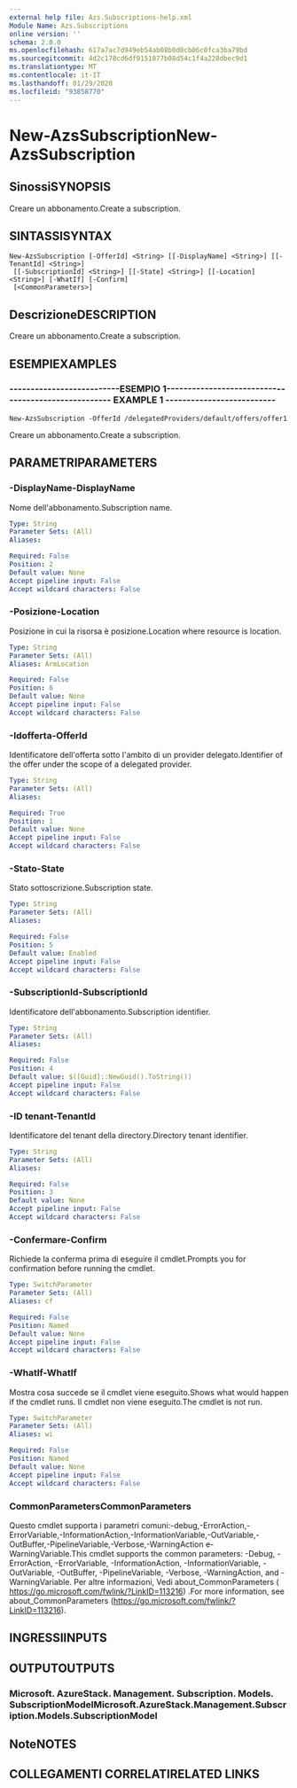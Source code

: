 ```yaml
---
external help file: Azs.Subscriptions-help.xml
Module Name: Azs.Subscriptions
online version: ''
schema: 2.0.0
ms.openlocfilehash: 617a7ac7d949eb54ab08b0d0cb06c0fca3ba79bd
ms.sourcegitcommit: 4d2c178cd6df9151877b08d54c1f4a228dbec9d1
ms.translationtype: MT
ms.contentlocale: it-IT
ms.lasthandoff: 01/29/2020
ms.locfileid: "93858770"
---
```

# <span data-ttu-id="cb462-101">New-AzsSubscription</span><span class="sxs-lookup"><span data-stu-id="cb462-101">New-AzsSubscription</span></span>

## <span data-ttu-id="cb462-102">Sinossi</span><span class="sxs-lookup"><span data-stu-id="cb462-102">SYNOPSIS</span></span>
<span data-ttu-id="cb462-103">Creare un abbonamento.</span><span class="sxs-lookup"><span data-stu-id="cb462-103">Create a subscription.</span></span>

## <span data-ttu-id="cb462-104">SINTASSI</span><span class="sxs-lookup"><span data-stu-id="cb462-104">SYNTAX</span></span>

```
New-AzsSubscription [-OfferId] <String> [[-DisplayName] <String>] [[-TenantId] <String>]
 [[-SubscriptionId] <String>] [[-State] <String>] [[-Location] <String>] [-WhatIf] [-Confirm]
 [<CommonParameters>]
```

## <span data-ttu-id="cb462-105">Descrizione</span><span class="sxs-lookup"><span data-stu-id="cb462-105">DESCRIPTION</span></span>
<span data-ttu-id="cb462-106">Creare un abbonamento.</span><span class="sxs-lookup"><span data-stu-id="cb462-106">Create a subscription.</span></span>

## <span data-ttu-id="cb462-107">ESEMPI</span><span class="sxs-lookup"><span data-stu-id="cb462-107">EXAMPLES</span></span>

### <span data-ttu-id="cb462-108">--------------------------ESEMPIO 1--------------------------</span><span class="sxs-lookup"><span data-stu-id="cb462-108">-------------------------- EXAMPLE 1 --------------------------</span></span>
```
New-AzsSubscription -OfferId /delegatedProviders/default/offers/offer1
```

<span data-ttu-id="cb462-109">Creare un abbonamento.</span><span class="sxs-lookup"><span data-stu-id="cb462-109">Create a subscription.</span></span>

## <span data-ttu-id="cb462-110">PARAMETRI</span><span class="sxs-lookup"><span data-stu-id="cb462-110">PARAMETERS</span></span>

### <span data-ttu-id="cb462-111">-DisplayName</span><span class="sxs-lookup"><span data-stu-id="cb462-111">-DisplayName</span></span>
<span data-ttu-id="cb462-112">Nome dell'abbonamento.</span><span class="sxs-lookup"><span data-stu-id="cb462-112">Subscription name.</span></span>

```yaml
Type: String
Parameter Sets: (All)
Aliases: 

Required: False
Position: 2
Default value: None
Accept pipeline input: False
Accept wildcard characters: False
```

### <span data-ttu-id="cb462-113">-Posizione</span><span class="sxs-lookup"><span data-stu-id="cb462-113">-Location</span></span>
<span data-ttu-id="cb462-114">Posizione in cui la risorsa è posizione.</span><span class="sxs-lookup"><span data-stu-id="cb462-114">Location where resource is location.</span></span>

```yaml
Type: String
Parameter Sets: (All)
Aliases: ArmLocation

Required: False
Position: 6
Default value: None
Accept pipeline input: False
Accept wildcard characters: False
```

### <span data-ttu-id="cb462-115">-Idofferta</span><span class="sxs-lookup"><span data-stu-id="cb462-115">-OfferId</span></span>
<span data-ttu-id="cb462-116">Identificatore dell'offerta sotto l'ambito di un provider delegato.</span><span class="sxs-lookup"><span data-stu-id="cb462-116">Identifier of the offer under the scope of a delegated provider.</span></span>

```yaml
Type: String
Parameter Sets: (All)
Aliases: 

Required: True
Position: 1
Default value: None
Accept pipeline input: False
Accept wildcard characters: False
```

### <span data-ttu-id="cb462-117">-Stato</span><span class="sxs-lookup"><span data-stu-id="cb462-117">-State</span></span>
<span data-ttu-id="cb462-118">Stato sottoscrizione.</span><span class="sxs-lookup"><span data-stu-id="cb462-118">Subscription state.</span></span>

```yaml
Type: String
Parameter Sets: (All)
Aliases: 

Required: False
Position: 5
Default value: Enabled
Accept pipeline input: False
Accept wildcard characters: False
```

### <span data-ttu-id="cb462-119">-SubscriptionId</span><span class="sxs-lookup"><span data-stu-id="cb462-119">-SubscriptionId</span></span>
<span data-ttu-id="cb462-120">Identificatore dell'abbonamento.</span><span class="sxs-lookup"><span data-stu-id="cb462-120">Subscription identifier.</span></span>

```yaml
Type: String
Parameter Sets: (All)
Aliases: 

Required: False
Position: 4
Default value: $([Guid]::NewGuid().ToString())
Accept pipeline input: False
Accept wildcard characters: False
```

### <span data-ttu-id="cb462-121">-ID tenant</span><span class="sxs-lookup"><span data-stu-id="cb462-121">-TenantId</span></span>
<span data-ttu-id="cb462-122">Identificatore del tenant della directory.</span><span class="sxs-lookup"><span data-stu-id="cb462-122">Directory tenant identifier.</span></span>

```yaml
Type: String
Parameter Sets: (All)
Aliases: 

Required: False
Position: 3
Default value: None
Accept pipeline input: False
Accept wildcard characters: False
```

### <span data-ttu-id="cb462-123">-Confermare</span><span class="sxs-lookup"><span data-stu-id="cb462-123">-Confirm</span></span>
<span data-ttu-id="cb462-124">Richiede la conferma prima di eseguire il cmdlet.</span><span class="sxs-lookup"><span data-stu-id="cb462-124">Prompts you for confirmation before running the cmdlet.</span></span>

```yaml
Type: SwitchParameter
Parameter Sets: (All)
Aliases: cf

Required: False
Position: Named
Default value: None
Accept pipeline input: False
Accept wildcard characters: False
```

### <span data-ttu-id="cb462-125">-WhatIf</span><span class="sxs-lookup"><span data-stu-id="cb462-125">-WhatIf</span></span>
<span data-ttu-id="cb462-126">Mostra cosa succede se il cmdlet viene eseguito.</span><span class="sxs-lookup"><span data-stu-id="cb462-126">Shows what would happen if the cmdlet runs.</span></span>
<span data-ttu-id="cb462-127">Il cmdlet non viene eseguito.</span><span class="sxs-lookup"><span data-stu-id="cb462-127">The cmdlet is not run.</span></span>

```yaml
Type: SwitchParameter
Parameter Sets: (All)
Aliases: wi

Required: False
Position: Named
Default value: None
Accept pipeline input: False
Accept wildcard characters: False
```

### <span data-ttu-id="cb462-128">CommonParameters</span><span class="sxs-lookup"><span data-stu-id="cb462-128">CommonParameters</span></span>
<span data-ttu-id="cb462-129">Questo cmdlet supporta i parametri comuni:-debug,-ErrorAction,-ErrorVariable,-InformationAction,-InformationVariable,-OutVariable,-OutBuffer,-PipelineVariable,-Verbose,-WarningAction e-WarningVariable.</span><span class="sxs-lookup"><span data-stu-id="cb462-129">This cmdlet supports the common parameters: -Debug, -ErrorAction, -ErrorVariable, -InformationAction, -InformationVariable, -OutVariable, -OutBuffer, -PipelineVariable, -Verbose, -WarningAction, and -WarningVariable.</span></span> <span data-ttu-id="cb462-130">Per altre informazioni, Vedi about_CommonParameters ( https://go.microsoft.com/fwlink/?LinkID=113216) .</span><span class="sxs-lookup"><span data-stu-id="cb462-130">For more information, see about_CommonParameters (https://go.microsoft.com/fwlink/?LinkID=113216).</span></span>

## <span data-ttu-id="cb462-131">INGRESSI</span><span class="sxs-lookup"><span data-stu-id="cb462-131">INPUTS</span></span>

## <span data-ttu-id="cb462-132">OUTPUT</span><span class="sxs-lookup"><span data-stu-id="cb462-132">OUTPUTS</span></span>

### <span data-ttu-id="cb462-133">Microsoft. AzureStack. Management. Subscription. Models. SubscriptionModel</span><span class="sxs-lookup"><span data-stu-id="cb462-133">Microsoft.AzureStack.Management.Subscription.Models.SubscriptionModel</span></span>

## <span data-ttu-id="cb462-134">Note</span><span class="sxs-lookup"><span data-stu-id="cb462-134">NOTES</span></span>

## <span data-ttu-id="cb462-135">COLLEGAMENTI CORRELATI</span><span class="sxs-lookup"><span data-stu-id="cb462-135">RELATED LINKS</span></span>

